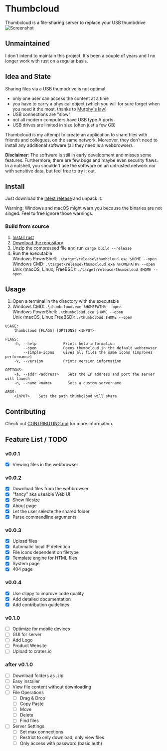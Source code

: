 # Thumbcloud
Thumbcloud is a file-sharing server to replace your USB thumbdrive
![Screenshot](./screenshot.png)

## Unmaintained
I don't intend to maintain this project. It's been a couple of years and I no longer work with rust on a regular basis.

## Idea and State
Sharing files via a USB thumbdrive is not optimal:
* only one user can access the content at a time
* you have to carry a physical object (which you will for sure forget when you need it the most, thanks to [Murphy's law](https://en.wikipedia.org/wiki/Murphy%27s_law))
* USB connections are "slow"
* not all modern computers have USB type A ports
* USB drives are limited in size (often just a few GB)

Thumbcloud is my attempt to create an application to share files with friends and collegues, on the 
same network. Moreover, they don't need to install any additional software (all they need is a 
webbrowser).

__Disclaimer__: The software is still in early development and misses some features. Furthermore,
there are few bugs and maybe even security flaws. In a nutshell, you shouldn't use the software on
an untrusted network nor with sensitive data, but feel free to try it out.

## Install
Just download the [latest release](https://github.com/flofriday/thumbcloud/releases) and unpack it.

Warning: Windows and macOS might warn you because the binaries are not singed.
Feel to free ignore those warnings.

### Build from source
1. [Install rust](https://doc.rust-lang.org/book/second-edition/ch01-01-installation.html)
2. [Download the repository](https://github.com/flofriday/thumbcloud/archive/master.zip)
3. Unzip the compressed file and run `cargo build --release`
4. Run the executable<br> 
   Windows PowerShell: `.\target\release\thumbcloud.exe $HOME --open`<br>
   Windows CMD: `.\target\release\thumbcloud.exe %HOMEPATH% --open`<br>
   Unix (macOS, Linux, FreeBSD): `./target/release/thumbcloud $HOME --open`

## Usage
1. Open a terminal in the directory with the executable
2. Windows CMD: `.\thumbcloud.exe %HOMEPATH% --open`<br>
   Windows PowerShell: `.\thumbcloud.exe $HOME --open`<br>
   Unix (macOS, Linux FreeBSD): `./thumbcloud $HOME --open`

```
USAGE:
    thumbcloud [FLAGS] [OPTIONS] <INPUT>

FLAGS:
    -h, --help            Prints help information
        --open            Opens thumbcloud in the default webbrowser
        --simple-icons    Gives all files the same icons (improves performance)
    -V, --version         Prints version information

OPTIONS:
    -a, --addr <address>    Sets the IP address and port the server will launch
    -n, --name <name>       Sets a custom servername

ARGS:
    <INPUT>    Sets the path thumbcloud will share

```

## Contributing
Check out [CONTRIBUTING.md](CONTRIBUTING.md) for more information.

## Feature List / TODO
### v0.0.1
- [X] Viewing files in the webbrowser

### v0.0.2
- [X] Download files from the webbrowser
- [X] "fancy" aka useable Web UI
- [X] Show filesize
- [X] About page
- [X] Let the user selecte the shared folder
- [X] Parse commandline arguments

### v0.0.3
- [X] Upload files
- [X] Automatic local IP detection
- [X] File icons dependent on filetype
- [X] Template engine for HTML files
- [X] System page
- [X] 404 page

### v0.0.4
- [X] Use clippy to improve code quality
- [X] Add detailed documentation
- [X] Add contribution guidelines

### v0.1.0
- [ ] Optimize for mobile devices
- [ ] GUI for server
- [ ] Add Logo
- [ ] Product Website
- [ ] Upload to crates.io

### after v0.1.0
- [ ] Download folders as .zip
- [ ] Easy installer
- [ ] View file content without downloading
- [ ] File Operations
    - [ ] Drag & Drop
    - [ ] Copy Paste
    - [ ] Move
    - [ ] Delete
    - [ ] Find files
- [ ] Server Settings
    - [ ] Set max connections
    - [ ] Restrict to only download, only view files
    - [ ] Only access with password (basic auth)
